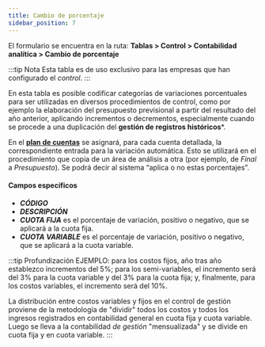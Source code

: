 ```yaml
---
title: Cambio de porcentaje
sidebar_position: 7
---
```


El formulario se encuentra en la ruta: **Tablas > Control > Contabilidad analítica > Cambio de porcentaje**

:::tip Nota
Esta tabla es de uso exclusivo para las empresas que han configurado el *control*.
:::

En esta tabla es posible codificar categorías de variaciones porcentuales para ser utilizadas en diversos procedimientos de control, como por ejemplo la elaboración del presupuesto previsional a partir del resultado del año anterior, aplicando incrementos o decrementos, especialmente cuando se procede a una duplicación del **gestión de registros históricos***.

En el **[plan de cuentas](/docs/erp-home/registers/accounting/analytic-chart-of-accounts)** se asignará, para cada cuenta detallada, la correspondiente entrada para la variación automática. Esto se utilizará en el procedimiento que copia de un área de análisis a otra (por ejemplo, de *Final* a *Presupuesto*). Se podrá decir al sistema “aplica o no estas porcentajes”.

#### Campos específicos 
- ***CÓDIGO***  
- ***DESCRIPCIÓN*** 
- ***CUOTA FIJA*** es el porcentaje de variación, positivo o negativo, que se aplicará a la cuota fija.  
- ***CUOTA VARIABLE*** es el porcentaje de variación, positivo o negativo, que se aplicará a la cuota variable.

:::tip Profundización
EJEMPLO: para los costos fijos, año tras año establezco incrementos del 5%; para los semi-variables, el incremento será del 3% para la cuota variable y del 3% para la cuota fija; y, finalmente, para los costos variables, el incremento será del 10%.  

La distribución entre costos variables y fijos en el control de gestión proviene de la metodología de "dividir" todos los costos y todos los ingresos registrados en contabilidad general en cuota fija y cuota variable. Luego se lleva a la contabilidad *de gestión* "mensualizada" y se divide en cuota fija y en cuota variable.
:::